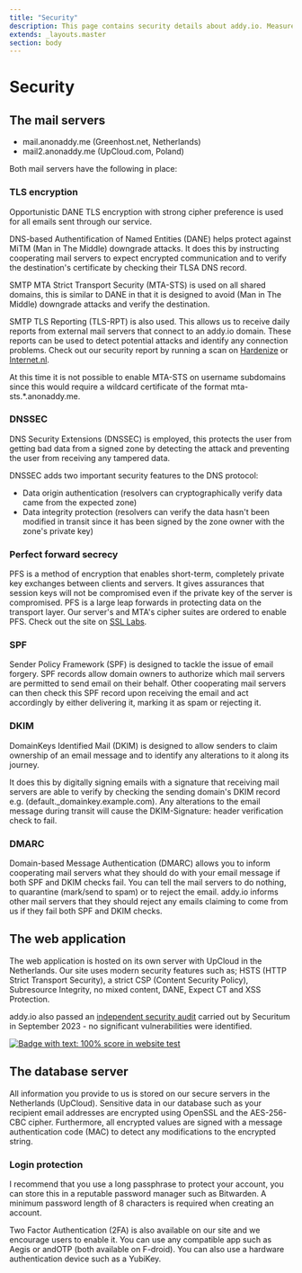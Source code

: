 ```yaml
---
title: "Security"
description: This page contains security details about addy.io. Measures are taken to keep your data safe and secure such as HSTS, encryption of sensitive details in the database and strong cipher suite preference.
extends: _layouts.master
section: body
---
```


<h1 class="w-full text-center">Security</h1>
<div class="w-full mt-4 mb-12">
  <div class="h-1 mx-auto gradient w-64 opacity-25 my-0 py-0 rounded-t"></div>
</div>

## The mail servers

- mail.anonaddy.me (Greenhost.net, Netherlands)
- mail2.anonaddy.me (UpCloud.com, Poland)

Both mail servers have the following in place:

### TLS encryption

Opportunistic DANE TLS encryption with strong cipher preference is used for all emails sent through our service.

DNS-based Authentification of Named Entities (DANE) helps protect against MiTM (Man in The Middle) downgrade attacks. It does this by instructing cooperating mail servers to expect encrypted communication and to verify the destination's certificate by checking their TLSA DNS record.

SMTP MTA Strict Transport Security (MTA-STS) is used on all shared domains, this is similar to DANE in that it is designed to avoid (Man in The Middle) downgrade attacks and verify the destination.

SMTP TLS Reporting (TLS-RPT) is also used. This allows us to receive daily reports from external mail servers that connect to an addy.io domain. These reports can be used to detect potential attacks and identify any connection problems. Check out our security report by running a scan on [Hardenize](https://www.hardenize.com/report/anonaddy.me/1619513845) or [Internet.nl](https://internet.nl/mail/anonaddy.me/520920/).

At this time it is not possible to enable MTA-STS on username subdomains since this would require a wildcard certificate of the format mta-sts.*.anonaddy.me.

### DNSSEC

DNS Security Extensions (DNSSEC) is employed, this protects the user from getting bad data from a signed zone by detecting the attack and preventing the user from receiving any tampered data.

DNSSEC adds two important security features to the DNS protocol:

* Data origin authentication (resolvers can cryptographically verify data came from the expected zone)
* Data integrity protection (resolvers can verify the data hasn't been modified in transit since it has been signed by the zone owner with the zone's private key)

### Perfect forward secrecy

PFS is a method of encryption that enables short-term, completely private key exchanges between clients and servers. It gives assurances that session keys will not be compromised even if the private key of the server is compromised. PFS is a large leap forwards in protecting data on the transport layer. Our server's and MTA's cipher suites are ordered to enable PFS. Check out the site on [SSL Labs](https://www.ssllabs.com/ssltest/analyze.html?d=anonaddy.me).

### SPF

Sender Policy Framework (SPF) is designed to tackle the issue of email forgery. SPF records allow domain owners to authorize which mail servers are permitted to send email on their behalf. Other cooperating mail servers can then check this SPF record upon receiving the email and act accordingly by either delivering it, marking it as spam or rejecting it.

### DKIM

DomainKeys Identified Mail (DKIM) is designed to allow senders to claim ownership of an email message and to identify any alterations to it along its journey.

It does this by digitally signing emails with a signature that receiving mail servers are able to verify by checking the sending domain's DKIM record e.g. (default._domainkey.example.com). Any alterations to the email message during transit will cause the DKIM-Signature: header verification check to fail.

### DMARC

Domain-based Message Authentication (DMARC) allows you to inform cooperating mail servers what they should do with your email message if both SPF and DKIM checks fail. You can tell the mail servers to do nothing, to quarantine (mark/send to spam) or to reject the email. addy.io informs other mail servers that they should reject any emails claiming to come from us if they fail both SPF and DKIM checks.

## The web application

The web application is hosted on its own server with UpCloud in the Netherlands. Our site uses modern security features such as; HSTS (HTTP Strict Transport Security), a strict CSP (Content Security Policy), Subresource Integrity, no mixed content, DANE, Expect CT and XSS Protection.

addy.io also passed an [independent security audit](/blog/addy-io-passes-independent-security-audit/) carried out by Securitum in September 2023 - no significant vulnerabilities were identified.

<a href="https://internet.nl/" target="_blank" rel="nofollow noreferrer noopener" title="Internet.nl 100% badge">
    <img src="/assets/img/embed-badge-websitetest.svg" alt="Badge with text: 100% score in website test">
</a>

## The database server

All information you provide to us is stored on our secure servers in the Netherlands (UpCloud). Sensitive data in our database such as your recipient email addresses are encrypted using OpenSSL and the AES-256-CBC cipher. Furthermore, all encrypted values are signed with a message authentication code (MAC) to detect any modifications to the encrypted string.

### Login protection

I recommend that you use a long passphrase to protect your account, you can store this in a reputable password manager such as Bitwarden. A minimum password length of 8 characters is required when creating an account.

Two Factor Authentication (2FA) is also available on our site and we encourage users to enable it. You can use any compatible app such as Aegis or andOTP (both available on F-droid). You can also use a hardware authentication device such as a YubiKey.
